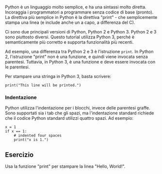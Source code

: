 Python è un linguaggio molto semplice, e ha una sintassi molto diretta.
Incoraggia i programmatori a programmare senza codice di base (pronto).
La direttiva più semplice in Python è la direttiva "print" -
che semplicemente stampa una linea (e include anche un a capo, a differenza del C).

Ci sono due principali versioni di Python, Python 2 e Python 3. Python 2 e 3 sono piuttosto diversi.
Questo tutorial utilizza Python 3, perché è semanticamente più corretto e supporta funzionalità più recenti.

Ad esempio, una differenza tra Python 2 e 3 è l'istruzione `print`.
In Python 2, l'istruzione "print" non è una funzione, e quindi viene
invocata senza parentesi. Tuttavia, in Python 3, è una funzione e deve essere invocata
con le parentesi.

Per stampare una stringa in Python 3, basta scrivere:

    print("This line will be printed.")

### Indentazione

Python utilizza l'indentazione per i blocchi, invece delle parentesi graffe. Sono supportati sia i tab che gli spazi, ma l'indentazione standard
richiede che il codice Python standard utilizzi quattro spazi. Ad esempio:

    x = 1
    if x == 1:
        # indented four spaces
        print("x is 1.")

Esercizio
--------

Usa la funzione "print" per stampare la linea "Hello, World!".